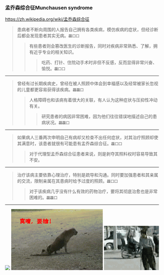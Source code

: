 ### 孟乔森综合征Munchausen syndrome
https://zh.wikipedia.org/wiki/孟乔森综合征
>患病者不断向周围的人报告自己拥有各类疾病，模仿疾病的症状，但经诊断后都会发现患者其实无病。`龘囗囗`
>>有些患者则会篡改医生的诊断报告，同时对疾病非常熟悉、了解，拥有近乎专业的相关知识。
>>>吃药、打针、住院动手术时非但不反感，反而显得非常兴奋、愉悦。`龘囗囗`
----
>曾经有过长期疾病史，曾经在被人照顾中体会到幸福感以及经常被家长忽视的儿童都更容易获得该疾病。`龘龘囗`
>>人格障碍也和该病有着很大的关联，有人认为这种症状与压抑性冲动有关。
>>>研究患者的病因非常困难，因为他们往往错误地描述自己的患病状况。`龘龘囗`
---
>如果病人三番两次申明自己有病却又检查不出任何症状，对其治疗照顾却使其满意时，该患者就很有可能患有孟乔森综合征。`龘囗囗`
>>对于代理型孟乔森综合征患者来说，则是剥夺其照料权时容易导致其不安。
---
>治疗该病主要依靠心理治疗，特别是疏导和沟通。同时要加强患者和其亲属的交流，限制亲属在其患病时给予过度的照顾。`龘囗囗`
>>对于该疾病几乎没有什么有效的药物治疗，要将其彻底治愈也是非常困难的。`龘龘囗`
---
![](装瘸7453fb7agy1fdp1oxnzq6g208d09inpj.gif)
![](装瘸6032107adab44aed585c00ddb01c8701a18bfba0.jpg)
![](装瘸209.gif)